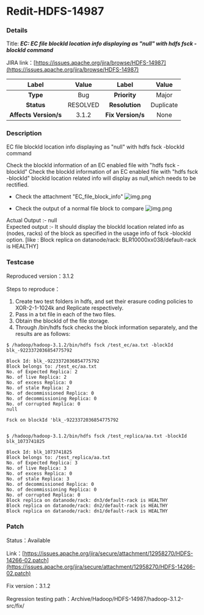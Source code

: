 # Redit-HDFS-14987

### Details

Title: ***EC: EC file blockId location info displaying as "null" with hdfs fsck -blockId command***

JIRA link：[https://issues.apache.org/jira/browse/HDFS-14987](https://issues.apache.org/jira/browse/HDFS-14987)

|         Label         |  Value   |      Label      |    Value    |
|:---------------------:|:--------:|:---------------:|:-----------:|
|       **Type**        |   Bug    |  **Priority**   |    Major    |
|      **Status**       | RESOLVED | **Resolution**  |  Duplicate  |
| **Affects Version/s** |  3.1.2   | **Fix Version/s** |   None    |

### Description

EC file blockId location info displaying as "null" with hdfs fsck -blockId command

Check the blockId information of an EC enabled file with "hdfs fsck -blockId"  Check the blockId information of an EC enabled file with "hdfs fsck -blockId"    blockId location related info will display as null,which needs to be rectified.    

- Check the attachment "EC_file_block_info"
![img.png](https://issues.apache.org/jira/secure/attachment/12985740/12985740_image-2019-11-13-18-36-29-063.png)

- Check the output of a normal file block to compare
![img.png](https://issues.apache.org/jira/secure/attachment/12985741/12985741_image-2019-11-13-18-34-00-067.png)

Actual Output :-     null   
Expected output :- It should display the blockId location related info as (nodes, racks) of the block  as specified in the usage info of fsck -blockId option.                 [like : Block replica on datanode/rack: BLR10000xx038/default-rack is HEALTHY]

### Testcase

Reproduced version：3.1.2

Steps to reproduce：
1. Create two test folders in hdfs, and set their erasure coding policies to XOR-2-1-1024k and Replicate respectively.
2. Pass in a txt file in each of the two files.
3. Obtain the blockId of the file storage.
4. Through /bin/hdfs fsck checks the block information separately, and the results are as follows:

```
$ /hadoop/hadoop-3.1.2/bin/hdfs fsck /test_ec/aa.txt -blockId blk_-9223372036854775792

Block Id: blk_-9223372036854775792
Block belongs to: /test_ec/aa.txt
No. of Expected Replica: 2
No. of live Replica: 2
No. of excess Replica: 0
No. of stale Replica: 2
No. of decommissioned Replica: 0
No. of decommissioning Replica: 0
No. of corrupted Replica: 0
null

Fsck on blockId 'blk_-9223372036854775792


$ /hadoop/hadoop-3.1.2/bin/hdfs fsck /test_replica/aa.txt -blockId blk_1073741825

Block Id: blk_1073741825
Block belongs to: /test_replica/aa.txt
No. of Expected Replica: 3
No. of live Replica: 3
No. of excess Replica: 0
No. of stale Replica: 3
No. of decommissioned Replica: 0
No. of decommissioning Replica: 0
No. of corrupted Replica: 0
Block replica on datanode/rack: dn3/default-rack is HEALTHY
Block replica on datanode/rack: dn2/default-rack is HEALTHY
Block replica on datanode/rack: dn1/default-rack is HEALTHY
```

### Patch 

Status：Available

Link：[https://issues.apache.org/jira/secure/attachment/12958270/HDFS-14266-02.patch](https://issues.apache.org/jira/secure/attachment/12958270/HDFS-14266-02.patch)

Fix version：3.1.2

Regression testing path：Archive/Hadoop/HDFS-14987/hadoop-3.1.2-src/fix/

